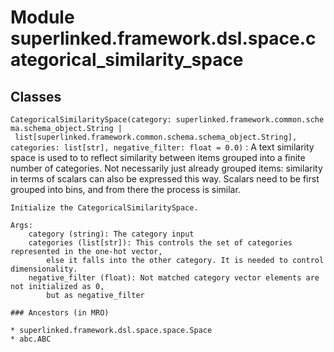 Module superlinked.framework.dsl.space.categorical_similarity_space
===================================================================

Classes
-------

`CategoricalSimilaritySpace(category: superlinked.framework.common.schema.schema_object.String | list[superlinked.framework.common.schema.schema_object.String], categories: list[str], negative_filter: float = 0.0)`
:   A text similarity space is used to to reflect similarity between items grouped into a finite number of categories.
    Not necessarily just already grouped items: similarity in terms of scalars can also be expressed this way.
    Scalars need to be first grouped into bins, and from there the process is similar.
    
    Initialize the CategoricalSimilaritySpace.
    
    Args:
        category (string): The category input
        categories (list[str]): This controls the set of categories represented in the one-hot vector,
            else it falls into the other category. It is needed to control dimensionality.
        negative_filter (float): Not matched category vector elements are not initialized as 0,
            but as negative_filter

    ### Ancestors (in MRO)

    * superlinked.framework.dsl.space.space.Space
    * abc.ABC